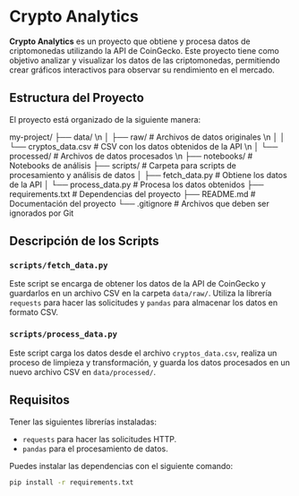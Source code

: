 # Crypto Analytics

**Crypto Analytics** es un proyecto que obtiene y procesa datos de criptomonedas utilizando la API de CoinGecko. Este proyecto tiene como objetivo analizar y visualizar los datos de las criptomonedas, permitiendo crear gráficos interactivos para observar su rendimiento en el mercado.

## Estructura del Proyecto

El proyecto está organizado de la siguiente manera:

my-project/
├── data/ \n
│   ├── raw/                  # Archivos de datos originales \n
│   │   └── cryptos_data.csv  # CSV con los datos obtenidos de la API \n
│   └── processed/            # Archivos de datos procesados \n
├── notebooks/                # Notebooks de análisis
├── scripts/                  # Carpeta para scripts de procesamiento y análisis de datos
│   ├── fetch_data.py         # Obtiene los datos de la API
│   └── process_data.py       # Procesa los datos obtenidos
├── requirements.txt          # Dependencias del proyecto
├── README.md                 # Documentación del proyecto
└── .gitignore                # Archivos que deben ser ignorados por Git

## Descripción de los Scripts

### `scripts/fetch_data.py`
Este script se encarga de obtener los datos de la API de CoinGecko y guardarlos en un archivo CSV en la carpeta `data/raw/`. Utiliza la librería `requests` para hacer las solicitudes y `pandas` para almacenar los datos en formato CSV.

### `scripts/process_data.py`
Este script carga los datos desde el archivo `cryptos_data.csv`, realiza un proceso de limpieza y transformación, y guarda los datos procesados en un nuevo archivo CSV en `data/processed/`.

## Requisitos

Tener las siguientes librerías instaladas:

- `requests` para hacer las solicitudes HTTP.
- `pandas` para el procesamiento de datos.

Puedes instalar las dependencias con el siguiente comando:

```bash
pip install -r requirements.txt
